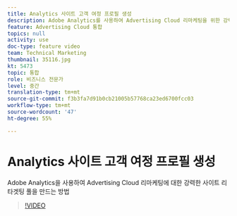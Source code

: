 ```yaml
---
title: Analytics 사이트 고객 여정 프로필 생성
description: Adobe Analytics를 사용하여 Advertising Cloud 리마케팅을 위한 강력한 사이트 리타겟팅 풀을 만드는 방법
feature: Advertising Cloud 통합
topics: null
activity: use
doc-type: feature video
team: Technical Marketing
thumbnail: 35116.jpg
kt: 5473
topic: 통합
role: 비즈니스 전문가
level: 중간
translation-type: tm+mt
source-git-commit: f3b3fa7d91b0cb21005b57768ca23ed6700fcc03
workflow-type: tm+mt
source-wordcount: '47'
ht-degree: 55%

---
```



# Analytics 사이트 고객 여정 프로필 생성

Adobe Analytics을 사용하여 Advertising Cloud 리마케팅에 대한 강력한 사이트 리타겟팅 풀을 만드는 방법

>[!VIDEO](https://video.tv.adobe.com/v/35116/?quality=12&learn=on)
